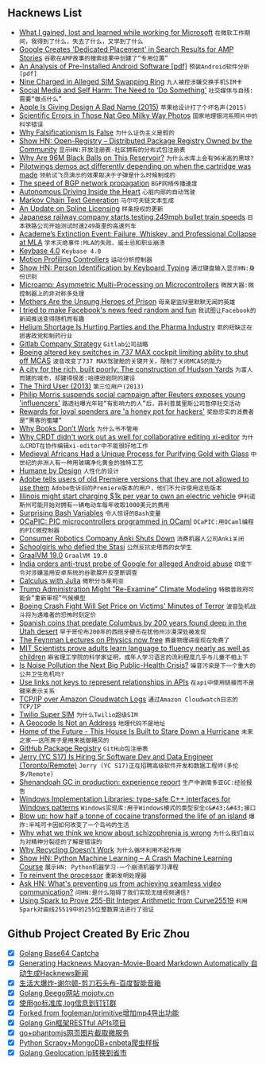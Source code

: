 ## Hacknews List


- [What I gained, lost and learned while working for Microsoft](https://medium.com/@alicjaes/saying-goodbye-to-microsoft-bb5db8662656)  `在微软工作期间，我得到了什么，失去了什么，又学到了什么`
- [Google Creates &#39;Dedicated Placement&#39; in Search Results for AMP Stories](https://venturebeat.com/2019/05/09/google-creates-dedicated-placement-in-search-results-for-amp-stories-starting-with-travel-category/)  `谷歌在AMP故事的搜索结果中创建了“专用位置”`
- [An Analysis of Pre-Installed Android Software [pdf]](http://eprints.networks.imdea.org/1959/1/An_Analysis_of_Pre-installed_Android_Software_2019_EN.pdf)  `预装Android软件分析[pdf]`
- [Nine Charged in Alleged SIM Swapping Ring](https://krebsonsecurity.com/2019/05/nine-charged-in-alleged-sim-swapping-ring/)  `九人被控涉嫌交换手机SIM卡`
- [Social Media and Self Harm: The Need to ‘Do Something’](https://www.thesociologicalreview.com/the-need-to-do-something/)  `社交媒体与自残:需要“做点什么”`
- [Apple Is Giving Design A Bad Name (2015)](https://www.fastcompany.com/3053406/how-apple-is-giving-design-a-bad-name)  `苹果给设计打了个坏名声(2015)`
- [Scientific Errors in Those Nat Geo Milky Way Photos](https://petapixel.com/2019/05/10/scientific-errors-in-those-nat-geo-milky-way-photos/)  `国家地理银河系照片中的科学错误`
- [Why Falsificationism Is False](https://necpluribusimpar.net/why-falsificationism-is-false/)  `为什么证伪主义是假的`
- [Show HN: Open-Registry – Distributed Package Registry Owned by the Community](https://open-registry.dev/)  `显示HN:开放注册表-社区拥有的分布式包注册表`
- [Why Are 96M Black Balls on This Reservoir?](https://www.youtube.com/watch?time_continue=723&amp;v=uxPdPpi5W4o)  `为什么水库上会有96米高的黑球?`
- [Pilotwings demos act differently depending on when the cartridge was made](https://twitter.com/Foone/status/1126996260026605568)  `领航试飞员演示的效果取决于子弹是什么时候制成的`
- [The speed of BGP network propagation](https://blog.benjojo.co.uk/post/speed-of-bgp-network-propagation)  `BGP网络传播速度`
- [Autonomous Driving Inside the Heart](https://hms.harvard.edu/news/first-medical-robotics)  `心脏内部的自动驾驶`
- [Markov Chain Text Generation](https://blog.demofox.org/2019/05/11/markov-chain-text-generation/)  `马尔可夫链文本生成`
- [An Update on Spline Licensing](https://raphlinus.github.io/curves/2019/05/10/spline-licensing-update.html)  `样条授权的更新`
- [Japanese railway company starts testing 249mph bullet train speeds](https://arstechnica.com/cars/2019/05/japanese-railway-company-starts-testing-249mph-bullet-train-speeds/)  `日本铁路公司开始测试时速249英里的高速列车`
- [Academe’s Extinction Event: Failure, Whiskey, and Professional Collapse at MLA](https://www.chronicle.com/interactives/20190510-academes-extinction-event?key=mi0Bff1vaLHL09_no2Emg10qt7p80aeegQ9TpB5QAj7CR1-6q-W9WwTJh5LxzsF5eE5sNW1ZWEw0VFIzbE5mV0lfRVA3dl9PLUFXM25Wak0zVFExU05vczcwQQ)  `学术灭绝事件:MLA的失败、威士忌和职业崩溃`
- [Keybase 4.0](https://github.com/keybase/client/releases/tag/v4.0.0)  `Keybase 4.0`
- [Motion Profiling Controllers](https://steampunc.github.io/post/2017/04/07/motion-profiling.html)  `运动分析控制器`
- [Show HN: Person Identification by Keyboard Typing](https://gradtype.darksi.de/)  `通过键盘输入显示HN:身份识别`
- [Microamp: Asymmetric Multi-Processing on Microcontrollers](https://blog.japaric.io/microamp/)  `微放大器:微控制器上的非对称多处理`
- [Mothers Are the Unsung Heroes of Prison](https://www.themarshallproject.org/2019/05/09/why-mothers-are-the-unsung-heroes-of-prison)  `母亲是监狱里默默无闻的英雄`
- [I tried to make Facebook&#39;s news feed random and fun](https://www.theatlantic.com/magazine/archive/2019/06/facebook-news-feed-hack/588043/)  `我试图让Facebook的新闻推送变得随机而有趣`
- [Helium Shortage Is Hurting Parties and the Pharma Industry](https://www.bloomberg.com/news/articles/2019-05-11/helium-shortage-is-hurting-parties-and-the-pharma-industry)  `氦的短缺正在损害政党和制药行业`
- [Gitlab Company Strategy](https://about.gitlab.com/company/strategy/)  `Gitlab公司战略`
- [Boeing altered key switches in 737 MAX cockpit limiting ability to shut off MCAS](https://www.seattletimes.com/business/boeing-aerospace/boeing-altered-key-switches-in-737-max-cockpit-limiting-ability-to-shut-off-mcas/)  `波音改变了737 MAX驾驶舱的关键开关，限制了关闭MCAS的能力`
- [A city for the rich, built poorly: The construction of Hudson Yards](https://www.villagespoke.com/2019/05/03/a-city-for-the-rich-built-poorly-the-construction-of-hudson-yards/)  `为富人而建的城市，却建得很差:哈德逊庭院的建设`
- [The Third User (2013)](https://asktog.com/atc/the-third-user/)  `第三位用户(2013)`
- [Philip Morris suspends social campaign after Reuters exposes young &#39;influencers&#39;](https://mobile.reuters.com/article/idUSKCN1SH02K)  `路透社曝光年轻“有影响力的人”后，菲利普莫里斯公司暂停社交活动`
- [Rewards for loyal spenders are &#39;a honey pot for hackers&#39;](https://www.nytimes.com/2019/05/11/business/rewards-loyalty-program-fraud-security.html)  `奖励忠实的消费者是“黑客的蜜罐”`
- [Why Books Don’t Work](https://andymatuschak.org/books/)  `为什么书不管用`
- [Why CRDT didn&#39;t work out as well for collaborative editing xi-editor](https://github.com/xi-editor/xi-editor/issues/1187#issuecomment-491473599)  `为什么CRDT在协作编辑xi-editor中不能很好地工作`
- [Medieval Africans Had a Unique Process for Purifying Gold with Glass](https://www.atlasobscura.com/articles/medieval-african-gold)  `中世纪的非洲人有一种用玻璃净化黄金的独特工艺`
- [Humane by Design](https://humanebydesign.com/)  `人性化的设计`
- [Adobe tells users of old Premiere versions that they are not allowed to use them](https://twitter.com/ashleylynch/status/1126899335419981824)  `Adobe告诉旧的Premiere版本的用户，他们不允许使用这些版本`
- [Illinois might start charging $1k per year to own an electric vehicle](https://www.chicagotribune.com/business/ct-biz-electric-vehicle-fee-illinois-20190509-story.html)  `伊利诺斯州可能开始对拥有一辆电动车每年收取1000美元的费用`
- [Surprising Bash Variables](https://zwischenzugs.com/2019/05/11/seven-surprising-bash-variables/)  `令人惊讶的Bash变量`
- [OCaPIC: PIC microcontrollers programmed in OCaml](http://www.algo-prog.info/ocapic/web/)  `OCaPIC:用OCaml编程的PIC微控制器`
- [Consumer Robotics Company Anki Shuts Down](https://spectrum.ieee.org/automaton/robotics/home-robots/consumer-robotics-company-anki-abruptly-shuts-down)  `消费机器人公司Anki关闭`
- [Schoolgirls who defied the Stasi](https://www.theguardian.com/world/2019/may/11/schoolgirls-defied-the-stasi-across-the-border)  `公然反抗史塔西的女学生`
- [GraalVM 19.0](https://www.graalvm.org/docs/release-notes/#1900)  `GraalVM 19.0`
- [India orders anti-trust probe of Google for alleged Android abuse](https://www.reuters.com/article/us-google-india-antitrust-exclusive/exclusive-india-orders-anti-trust-probe-of-google-for-alleged-android-abuse-sources-idUSKCN1SG17O)  `印度下令对涉嫌滥用安卓系统的谷歌展开反垄断调查`
- [Calculus with Julia](https://calculuswithjulia.github.io/)  `微积分与茱莉亚`
- [Trump Administration Might “Re-Examine” Climate Modeling](https://www.scientificamerican.com/article/trump-administration-might-re-examine-climate-modeling/)  `特朗普政府可能会“重新审视”气候模型`
- [Boeing Crash Fight Will Set Price on Victims&#39; Minutes of Terror](https://www.bloomberg.com/news/articles/2019-05-11/boeing-crash-fight-will-set-price-on-victims-minutes-of-terror)  `波音坠机战斗将为遇难者的恐怖时刻定价`
- [Spanish coins that predate Columbus by 200 years found deep in the Utah desert](https://www.dailymail.co.uk/news/article-7009641/Mystery-Spanish-coins-Utah-desert-predate-Columbus-200-years.html)  `早于哥伦布200年的西班牙硬币在犹他州沙漠深处被发现`
- [The Feynman Lectures on Physics now free](http://www.feynmanlectures.caltech.edu/)  `费曼物理讲座现在免费了`
- [MIT Scientists prove adults learn language to fluency nearly as well as children](https://medium.com/@chacon/mit-scientists-prove-adults-learn-language-to-fluency-nearly-as-well-as-children-1de888d1d45f)  `麻省理工学院的科学家证明，成年人学习语言的流利程度几乎与儿童不相上下`
- [Is Noise Pollution the Next Big Public-Health Crisis?](https://www.newyorker.com/magazine/2019/05/13/is-noise-pollution-the-next-big-public-health-crisis)  `噪音污染是下一个重大的公共卫生危机吗?`
- [Use links not keys to represent relationships in APIs](https://cloudblog.withgoogle.com/products/application-development/api-design-why-you-should-use-links-not-keys-to-represent-relationships-in-apis/)  `在api中使用链接而不是键来表示关系`
- [TCP/IP over Amazon Cloudwatch Logs](https://medium.com/clog/tcp-ip-over-amazon-cloudwatch-logs-c1cf08f2296c)  `通过Amazon Cloudwatch日志的TCP/IP`
- [Twilio Super SIM](https://www.twilio.com/wireless/super-sim)  `为什么Twilio超级SIM`
- [A Geocode Is Not an Address](https://www.wired.com/story/geocode-address-puerto-rico-hurricane-maria/)  `地理代码不是地址`
- [Home of the Future - This House Is Built to Stare Down a Hurricane](https://www.bloomberg.com/news/articles/2019-05-11/home-of-the-future-will-withstand-whatever-wild-weather-comes)  `未来之家——这所房子是用来抵御飓风的`
- [GitHub Package Registry](https://github.com/features/package-registry)  `GitHub包注册表`
- [Jerry (YC S17) Is Hiring Sr Software Dev and Data Engineer (Toronto/Remote)](https://getjerry.com/careers)  `Jerry (YC S17)正在招聘高级软件开发和数据工程师(多伦多/Remote)`
- [Shenandoah GC in production: experience report](http://clojure-goes-fast.com/blog/shenandoah-in-production/)  `生产中谢南多亚GC:经验报告`
- [Windows Implementation Libraries: type-safe C&#43;&#43; interfaces for Windows patterns](https://github.com/Microsoft/wil)  `Windows实现库:用于Windows模式的类型安全c&#43;&#43;接口`
- [Blow up: how half a tonne of cocaine transformed the life of an island](https://www.theguardian.com/society/2019/may/10/blow-up-how-half-a-tonne-of-cocaine-transformed-the-life-of-an-island)  `爆炸:半吨可卡因如何改变了一个岛屿的生活`
- [Why what we think we know about schizophrenia is wrong](https://www.theguardian.com/books/2019/may/11/nathan-filer-schizophrenia)  `为什么我们自以为对精神分裂症的了解是错误的`
- [Why Recycling Doesn&#39;t Work](https://thewalrus.ca/why-recycling-doesnt-work/)  `为什么循环利用不起作用`
- [Show HN: Python Machine Learning – A Crash Machine Learning Course](https://github.com/machinelearningmindset/machine-learning-course)  `展示HN: Python机器学习-一个崩溃机器学习课程`
- [To reinvent the processor](https://medium.com/@veedrac/to-reinvent-the-processor-671139a4a034)  `重新发明处理器`
- [Ask HN: What&#39;s preventing us from achieving seamless video communication?](item?id=19890301)  `问HN:是什么阻碍了我们实现无缝视频通信?`
- [Using Spark to Prove 255-Bit Integer Arithmetic from Curve25519](https://blog.adacore.com/using-spark-to-prove-255-bit-integer-arithmetic-from-curve25519)  `利用Spark对曲线25519中的255位整数算法进行了验证`

## Github Project Created By Eric Zhou

- [x] [Golang Base64 Captcha](https://github.com/mojocn/base64Captcha)
- [x] [Generating Hacknews Maoyan-Movie-Board Markdown Automatically 自动生成Hacknews新闻](https://github.com/dejavuzhou/md-genie)
- [x] [生活大爆炸-谢尔顿-剪刀石头布-百度智能音箱](https://github.com/mojocn/dueros-bang-game)
- [x] [Golang Beego网站 mojotv.cn](https://github.com/mojocn/www.mojotv.cn)
- [x] [使用go标准库,log信息到钉钉群](https://github.com/mojocn/dooger)
- [x] [Forked from fogleman/primitive增加mp4导出功能](https://github.com/mojocn/primitive)
- [x] [Golang Gin框架RESTful APIs项目](https://github.com/JJJJJJJerk/ezier-golang-web-api-framework)
- [x] [go+phantomjs网页图片截取微服务](https://github.com/mojocn/screen_shot)
- [x] [Python Scrapy+MongoDB+cnbeta爬虫样板](https://github.com/mojocn/scrapy_mongodb_boilerplate_cnbeta)
- [x] [Golang Geolocation Ip转换到省市](https://github.com/mojocn/ip2location)